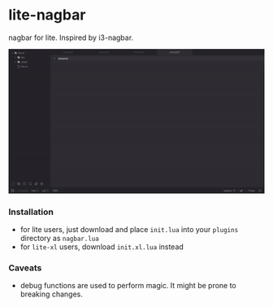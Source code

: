 # lite-nagbar
nagbar for lite. Inspired by i3-nagbar.

![preview](https://raw.githubusercontent.com/takase1121/lite-nagbar/master/assets/preview.gif)

### Installation
- for lite users, just download and place `init.lua` into your `plugins` directory as `nagbar.lua`
- for `lite-xl` users, download `init.xl.lua` instead

### Caveats
- debug functions are used to perform magic. It might be prone to breaking changes.
